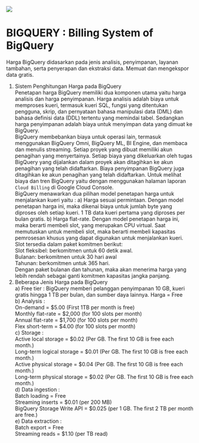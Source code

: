 <img src="https://cloudonair.withgoogle.com/api/assets?path=/gs/gweb-gc-gather-production.appspot.com/files/AAANsUkbI2YbsqU6Bp1LcvnTIWxmAq6YqKBMPAvzRKafVXz5e-Hos1u6U93-GznMChWoAxrPPcUsBMmBk23BZr0mS2M.1Kj-bx3ECiOPV4Jg">

# BIGQUERY : Billing System of BigQuery<br>
Harga BigQuery didasarkan pada jenis analisis, penyimpanan, layanan tambahan, serta penyerapan dan ekstraksi data. Memuat dan mengekspor data gratis.<br>
1. Sistem Penghitungan Harga pada BigQuery<br>
Penetapan harga BigQuery memiliki dua komponen utama yaitu harga analisis dan harga penyimpanan. Harga analisis adalah biaya untuk memproses kueri, termasuk kueri SQL, fungsi yang ditentukan pengguna, skrip, dan pernyataan bahasa manipulasi data (DML) dan bahasa definisi data (DDL) tertentu yang memindai tabel. Sedangkan harga penyimpanan adalah biaya untuk menyimpan data yang dimuat ke BigQuery.<br>
BigQuery membebankan biaya untuk operasi lain, termasuk menggunakan BigQuery Omni, BigQuery ML, BI Engine, dan membaca dan menulis streaming.
Setiap proyek yang dibuat memiliki akun penagihan yang menyertainya. Setiap biaya yang dikeluarkan oleh tugas BigQuery yang dijalankan dalam proyek akan ditagihkan ke akun penagihan yang telah didaftarkan. Biaya penyimpanan BigQuery juga ditagihkan ke akun penagihan yang telah didaftarkan. Untuk melihat biaya dan tren BigQuery yaitu dengan menggunakan halaman laporan ```Cloud Billing``` di Google Cloud Console.<br>
BigQuery menawarkan dua pilihan model penetapan harga untuk menjalankan kueri yaitu : a) Harga sesuai permintaan. Dengan model penetapan harga ini, maka dikenai biaya untuk jumlah byte yang diproses oleh setiap kueri. 1 TB data kueri pertama yang diproses per bulan gratis. b) Harga flat-rate. Dengan model penetapan harga ini, maka berarti membeli slot, yang merupakan CPU virtual. Saat memutuskan untuk membeli slot, maka berarti membeli kapasitas pemrosesan khusus yang dapat digunakan untuk menjalankan kueri. Slot tersedia dalam paket komitmen berikut: <br>
Slot fleksibel: berkomitmen untuk 60 detik awal. <br>
Bulanan: berkomitmen untuk 30 hari awal <br> 
Tahunan: berkomitmen untuk 365 hari. <br> 
Dengan paket bulanan dan tahunan, maka akan menerima harga yang lebih rendah sebagai ganti komitmen kapasitas jangka panjang. <br>
2. Beberapa Jenis Harga pada BigQuery <br>
a) Free tier : BigQuery memberi pelanggan penyimpanan 10 GB, kueri gratis hingga 1 TB per bulan, dan sumber daya lainnya. Harga = Free <br>
b) Analysis : <br>
    On-demand = $5.00 (First 1TB per month is free) <br>
    Monthly flat-rate = $2,000 (for 100 slots per month)<br>
    Annual flat-rate = $1,700 (for 100 slots per month) <br>
    Flex short-term = $4.00 (for 100 slots per month)<br>
c) Storage : <br>
    Active local storage = $0.02 (Per GB. The first 10 GB is free each month.)<br>
    Long-term logical storage = $0.01 (Per GB. The first 10 GB is free each month.)<br>
    Active physical storage = $0.04 (Per GB. The first 10 GB is free each month.)<br>
    Long-term physical storage = $0.02 (Per GB. The first 10 GB is free each month.)<br>
d) Data ingestion : <br>
    Batch loading = Free <br>
    Streaming inserts = $0.01 (per 200 MB) <br>
    BigQuery Storage Write API = $0.025 (per 1 GB. The first 2 TB per month are free.) <br>
e) Data extraction : <br>
    Batch export = Free <br>
    Streaming reads = $1.10 (per TB read)

